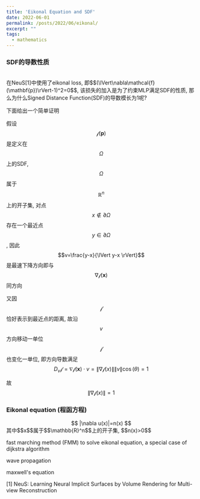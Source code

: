 ```yaml
---
title: 'Eikonal Equation and SDF'
date: 2022-06-01
permalink: /posts/2022/06/eikonal/
excerpt: ""
tags:
  - mathematics
---
```


### SDF的导数性质
<br>
在NeuS[1]中使用了eikonal loss, 即$$(\lVert\nabla\mathcal{f}(\mathbf{p})\rVert-1)^2=0$$, 该损失的加入是为了约束MLP满足SDF的性质, 那么为什么Signed Distance Function(SDF)的导数模长为1呢?

下面给出一个简单证明

假设$$\mathcal{f}(\mathbf{p})$$是定义在$$\Omega$$上的SDF, $$\Omega$$属于$$\mathbb{R}^n$$上的开子集, 对点$$x\notin\partial\Omega$$存在一个最近点$$y\in\partial\Omega$$, 因此$$v=\frac{y-x}{\lVert y-x \rVert}$$是最速下降方向即与$$\nabla\mathcal{f}(\mathbf{x})$$同方向

又因$$\mathcal{f}$$恰好表示到最近点的距离, 故沿$$v$$方向移动一单位$$\mathcal{f}$$也变化一单位, 即方向导数满足$$D_v\mathcal{f}=\nabla\mathcal{f}(\mathbf{x})\cdot v=\lVert\nabla\mathcal{f}(x)\rVert \lVert v \rVert \cos(\theta)=1$$

故$$\lVert\nabla\mathcal{f}(x)\rVert=1$$

### Eikonal equation (程函方程)
<center>$$ |\nabla u(x)|=n(x) $$</center>
其中$$x$$属于$$\mathbb{R}^n$$上的开子集, $$n(x)>0$$

fast marching method (FMM) to solve eikonal equation, a special case of dijkstra algorithm

wave propagation

maxwell's equation

[1] NeuS: Learning Neural Implicit Surfaces  by Volume Rendering for Multi-view Reconstruction